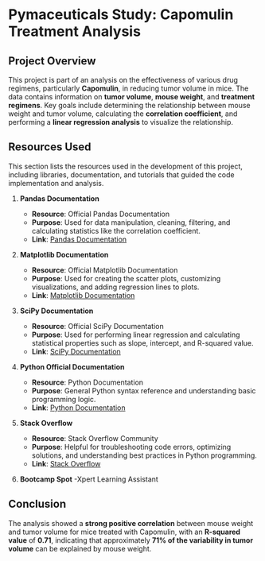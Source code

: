 # Pymaceuticals Study: Capomulin Treatment Analysis

## Project Overview
This project is part of an analysis on the effectiveness of various drug regimens, particularly **Capomulin**, in reducing tumor volume in mice. The data contains information on **tumor volume**, **mouse weight**, and **treatment regimens**. Key goals include determining the relationship between mouse weight and tumor volume, calculating the **correlation coefficient**, and performing a **linear regression analysis** to visualize the relationship. 

## Resources Used
This section lists the resources used in the development of this project, including libraries, documentation, and tutorials that guided the code implementation and analysis.

1. **Pandas Documentation**
   - **Resource**: Official Pandas Documentation
   - **Purpose**: Used for data manipulation, cleaning, filtering, and calculating statistics like the correlation coefficient.
   - **Link**: [Pandas Documentation](https://pandas.pydata.org/docs/)

2. **Matplotlib Documentation**
   - **Resource**: Official Matplotlib Documentation
   - **Purpose**: Used for creating the scatter plots, customizing visualizations, and adding regression lines to plots.
   - **Link**: [Matplotlib Documentation](https://matplotlib.org/stable/contents.html)

3. **SciPy Documentation**
   - **Resource**: Official SciPy Documentation
   - **Purpose**: Used for performing linear regression and calculating statistical properties such as slope, intercept, and R-squared value.
   - **Link**: [SciPy Documentation](https://docs.scipy.org/doc/scipy/)

5. **Python Official Documentation**
   - **Resource**: Python Documentation
   - **Purpose**: General Python syntax reference and understanding basic programming logic.
   - **Link**: [Python Documentation](https://docs.python.org/3/)

6. **Stack Overflow**
   - **Resource**: Stack Overflow Community
   - **Purpose**: Helpful for troubleshooting code errors, optimizing solutions, and understanding best practices in Python programming.
   - **Link**: [Stack Overflow](https://stackoverflow.com/)

7. **Bootcamp Spot**
   -Xpert Learning Assistant 

## Conclusion
The analysis showed a **strong positive correlation** between mouse weight and tumor volume for mice treated with Capomulin, with an **R-squared value** of **0.71**, indicating that approximately **71% of the variability in tumor volume** can be explained by mouse weight.
